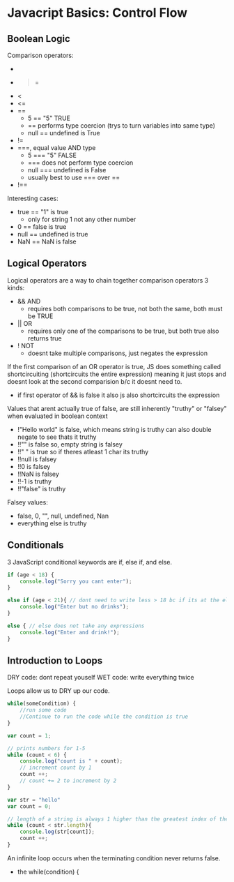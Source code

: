 # Javacript Basics: Control Flow

## Boolean Logic

Comparison operators:

- >
- >=
- <
- <=
- ==
  - 5 == "5" TRUE
  - == performs type coercion (trys to turn variables into same type)
  - null == undefined is True
- !=
- ===, equal value AND type
  - 5 === "5" FALSE
  - === does not perform type coercion
  - null === undefined is False
  - usually best to use === over ==
- !==

Interesting cases:

- true == "1" is true
  - only for string 1 not any other number
- 0 == false is true
- null == undefined is true
- NaN == NaN is false

## Logical Operators

Logical operators are a way to chain together comparison operators
3 kinds:

- && AND
  - requires both comparisons to be true, not both the same, both must be TRUE
- || OR
  - requires only one of the comparisons to be true, but both true also returns true
- ! NOT
  - doesnt take multiple comparisons, just negates the expression

If the first comparison of an OR operator is true, JS does something called shortcircuiting (shortcircuits the entire expression) meaning it just stops and doesnt look at the second comparision b/c it doesnt need to.

- if first operator of && is false it also js also shortcircuits the expression

Values that arent actually true of false, are still inherently "truthy" or "falsey" when evaluated in boolean context

- !"Hello world" is false, which means string is truthy can also double negate to see thats it truthy
- !!"" is false so, empty string is falsey
- !!" " is true so if theres atleast 1 char its truthy
- !!null is falsey
- !!0 is falsey
- !!NaN is falsey
- !!-1 is truthy
- !!"false" is truthy

Falsey values:

- false, 0, "", null, undefined, Nan
- everything else is truthy

## Conditionals

3 JavaScript conditional keywords are if, else if, and else.

```js
if (age < 18) {
    console.log("Sorry you cant enter");
}

else if (age < 21){ // dont need to write less > 18 bc if its at the else if it must be greater than 18
    console.log("Enter but no drinks");
}

else { // else does not take any expressions
    console.log("Enter and drink!");
}
```

## Introduction to Loops

DRY code: dont repeat youself
WET code: write everything twice

Loops allow us to DRY up our code.

```js
while(someCondition) {
    //run some code
    //Continue to run the code while the condition is true
}
```

```js
var count = 1;

// prints numbers for 1-5
while (count < 6) {
    console.log("count is " + count);
    // increment count by 1
    count ++;
    // count += 2 to increment by 2
}
```

```js
var str = "hello"
var count = 0;

// length of a string is always 1 higher than the greatest index of the string
while (count < str.length){
    console.log(str[count]);
    count ++;
}
```

An infinite loop occurs when the terminating condition never returns false.

- the while(condition) {
